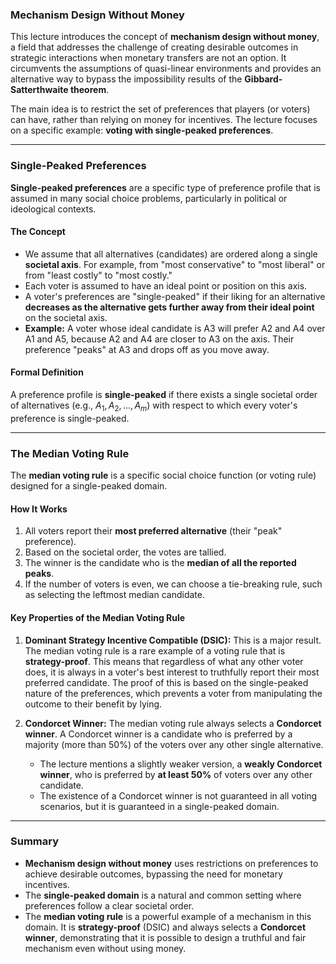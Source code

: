 ### Mechanism Design Without Money

This lecture introduces the concept of **mechanism design without money**, a field that addresses the challenge of creating desirable outcomes in strategic interactions when monetary transfers are not an option. It circumvents the assumptions of quasi-linear environments and provides an alternative way to bypass the impossibility results of the **Gibbard-Satterthwaite theorem**.

The main idea is to restrict the set of preferences that players (or voters) can have, rather than relying on money for incentives. The lecture focuses on a specific example: **voting with single-peaked preferences**.

---

### Single-Peaked Preferences

**Single-peaked preferences** are a specific type of preference profile that is assumed in many social choice problems, particularly in political or ideological contexts.

#### The Concept
- We assume that all alternatives (candidates) are ordered along a single **societal axis**. For example, from "most conservative" to "most liberal" or from "least costly" to "most costly."
- Each voter is assumed to have an ideal point or position on this axis.
- A voter's preferences are "single-peaked" if their liking for an alternative **decreases as the alternative gets further away from their ideal point** on the societal axis.
- **Example:** A voter whose ideal candidate is A3 will prefer A2 and A4 over A1 and A5, because A2 and A4 are closer to A3 on the axis. Their preference "peaks" at A3 and drops off as you move away.

#### Formal Definition
A preference profile is **single-peaked** if there exists a single societal order of alternatives (e.g., $A_1, A_2, ..., A_m$) with respect to which every voter's preference is single-peaked.

---

### The Median Voting Rule

The **median voting rule** is a specific social choice function (or voting rule) designed for a single-peaked domain.

#### How It Works
1.  All voters report their **most preferred alternative** (their "peak" preference).
2.  Based on the societal order, the votes are tallied.
3.  The winner is the candidate who is the **median of all the reported peaks**.
4.  If the number of voters is even, we can choose a tie-breaking rule, such as selecting the leftmost median candidate.

#### Key Properties of the Median Voting Rule

1.  **Dominant Strategy Incentive Compatible (DSIC):** This is a major result. The median voting rule is a rare example of a voting rule that is **strategy-proof**. This means that regardless of what any other voter does, it is always in a voter's best interest to truthfully report their most preferred candidate. The proof of this is based on the single-peaked nature of the preferences, which prevents a voter from manipulating the outcome to their benefit by lying.

2.  **Condorcet Winner:** The median voting rule always selects a **Condorcet winner**. A Condorcet winner is a candidate who is preferred by a majority (more than 50%) of the voters over any other single alternative.
    - The lecture mentions a slightly weaker version, a **weakly Condorcet winner**, who is preferred by **at least 50%** of voters over any other candidate.
    - The existence of a Condorcet winner is not guaranteed in all voting scenarios, but it is guaranteed in a single-peaked domain.

---

### Summary

- **Mechanism design without money** uses restrictions on preferences to achieve desirable outcomes, bypassing the need for monetary incentives.
- The **single-peaked domain** is a natural and common setting where preferences follow a clear societal order.
- The **median voting rule** is a powerful example of a mechanism in this domain. It is **strategy-proof** (DSIC) and always selects a **Condorcet winner**, demonstrating that it is possible to design a truthful and fair mechanism even without using money.